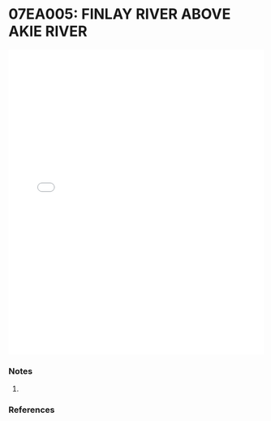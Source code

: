 # 07EA005: FINLAY RIVER ABOVE AKIE RIVER

<iframe src="/distribution_estimation/_static/stations/07EA005_fdc.html" width="100%" height="600" frameborder="0"></iframe>

### Notes
1. 

### References

